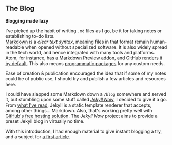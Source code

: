 ## The Blog
__Blogging made lazy__

I've picked up the habit of writing `.md` files as I go, be it for taking notes or establishing to-do lists.  
[Markdown][wikipedia] is a _clear text syntax_, meaning files in that format remain human-readable when opened without specialized software. It is also widely spread in the tech world, and hence integrated with many tools and platforms.  
Atom, for instance, has [a Markdown Preview addon][Markdown Preview], and GitHub [renders it by default][gh.io]. This also means [programmatic packages][npm] for any custom needs.

Ease of creation & publication encouraged the idea that if some of my notes could be of public use, I should try and publish a few articles and resources here.

I could have slapped some Markdown down a `/blog` somewhere and served it, but stumbling upon some stuff called [_Jekyll Now_][jekyllnow.com], I decided to give it a go. From [what I've read][Jekyll Home], Jekyll is a static template renderer that accepts, among other things... Markdown. Also, that's working pretty well with [GitHub's free hosting solution][gh-pages]. The _Jekyll Now_ project aims to provide a preset Jekyll blog in virtually no time.

With this introduction, I had enough material to give instant blogging a try, and a subject for [a first article][article 0].


[wikipedia]: http://wikipedia.com/wiki/Markdown
[Markdown Preview]: https://atom.io/packages/markdown-preview
[gh.io]: https://github.com/ubarbaxor/ubarbaxor.github.io
[npm]: https://www.npmjs.com/package/showdown
[jekyllnow.com]: http://www.jekyllnow.com/
[Jekyll Home]: https://jekyllrb.com/
[gh-pages]: https://pages.github.com/

[article 0]: /_posts/2018-06-30-how-this-is-made.md
